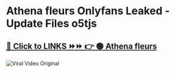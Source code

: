 
 # Athena fleurs Onlyfans Leaked - Update Files o5tjs

## <h2><a href="https://clipsfans.com/Athena_fleurs&ref=git">🔗 Click to LINKS ⏩⏩ 👉 🟢 Athena fleurs </a></h2>

<a href="https://clipsfans.com/Athena_fleurs&ref=git" rel="nofollow" data-target="animated-image.originalLink"><img src="https://i.ibb.co.com/xMMVF88/686577567.gif" alt="Viral Video Original" style="max-width: 100%; display: inline-block;" data-target="animated-image.originalImage"></a>

